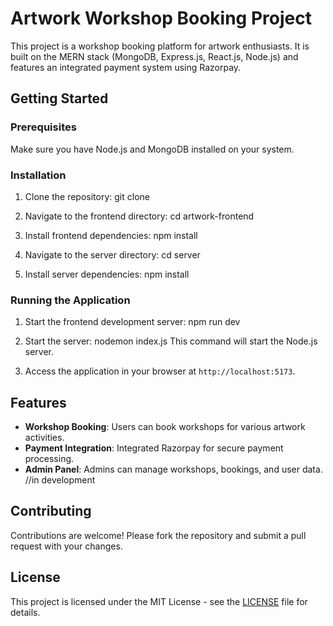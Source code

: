 # Artwork Workshop Booking Project

This project is a workshop booking platform for artwork enthusiasts.
It is built on the MERN stack (MongoDB, Express.js, React.js, Node.js) 
and features an integrated payment system using Razorpay.

## Getting Started

### Prerequisites

Make sure you have Node.js and MongoDB installed on your system.

### Installation

1. Clone the repository:
   git clone <repository-url>
2. Navigate to the frontend directory:
   cd artwork-frontend
3. Install frontend dependencies:
   npm install
4. Navigate to the server directory:
   cd server
   
5. Install server dependencies:
   npm install
   
### Running the Application

1. Start the frontend development server:
   npm run dev
2. Start the server:
   nodemon index.js
   This command will start the Node.js server.

3. Access the application in your browser at `http://localhost:5173`.

## Features

- **Workshop Booking**: Users can book workshops for various artwork activities.
- **Payment Integration**: Integrated Razorpay for secure payment processing.
- **Admin Panel**: Admins can manage workshops, bookings, and user data. //in development

## Contributing

Contributions are welcome! Please fork the repository and submit a pull request with your changes.

## License

This project is licensed under the MIT License - see the [LICENSE](LICENSE) file for details.













